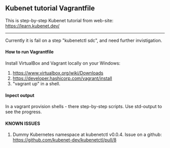## Kubenet tutorial Vagrantfile

This is step-by-step Kubenet tutorial from web-site: https://learn.kubenet.dev/

--- 

Currently it is fail on a step "kubenetctl sdc", and need further invistigation.

#### How to run Vagrantfile
Install VirtualBox and Vagrant locally on your Windows:
1) https://www.virtualbox.org/wiki/Downloads
2) https://developer.hashicorp.com/vagrant/install
3) "vagrant up" in a shell.

#### Inpect output
In a vagrant provision shells - there step-by-step scripts. Use std-output to see the progress.

#### KNOWN ISSUES
1) Dummy Kubernetes namespace at kubenetctl v0.0.4. Issue on a github: https://github.com/kubenet-dev/kubenetctl/pull/8